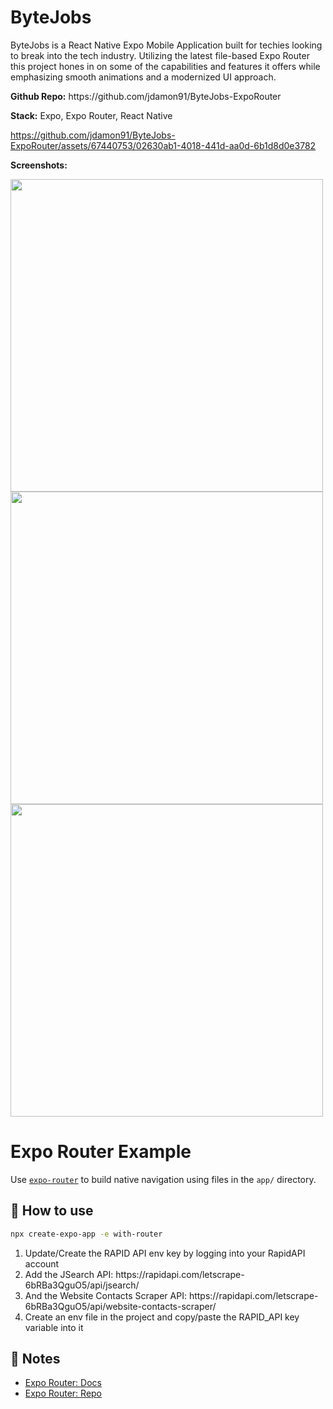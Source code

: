 # ByteJobs
<p>ByteJobs is a React Native Expo Mobile Application built for techies looking to break into the tech industry. Utilizing the latest file-based Expo Router this project hones in on some of the capabilities and features it offers while emphasizing smooth animations and a modernized UI approach.</p>

<p><b>Github Repo:</b> https://github.com/jdamon91/ByteJobs-ExpoRouter
<p><b>Stack:</b> Expo, Expo Router, React Native</p>

https://github.com/jdamon91/ByteJobs-ExpoRouter/assets/67440753/02630ab1-4018-441d-aa0d-6b1d8d0e3782

<b>Screenshots:</b>
<p>
  <img src="https://github.com/jdamon91/jdamon91/assets/67440753/8fd0c60e-ff63-4c3a-ab94-f70e7aece91c" height="500"/>
<img src="https://github.com/jdamon91/jdamon91/assets/67440753/6478e8b1-93fb-4123-a8f1-134ad72ecc1e" height="500"/>
 <img src="https://github.com/jdamon91/jdamon91/assets/67440753/e108fcfc-45bc-4908-93cc-21f86f290635" height="500"/>
</p>

# Expo Router Example

Use [`expo-router`](https://expo.github.io/router) to build native navigation using files in the `app/` directory.

## 🚀 How to use

```sh
npx create-expo-app -e with-router
```

<p>
  <ol>
    <li>Update/Create the RAPID API env key by logging into your RapidAPI account</li>
     <li>Add the JSearch API: https://rapidapi.com/letscrape-6bRBa3QguO5/api/jsearch/</li>
     <li>And the Website Contacts Scraper API: https://rapidapi.com/letscrape-6bRBa3QguO5/api/website-contacts-scraper/</li>
     <li> Create an env file in the project and copy/paste the RAPID_API key variable into it</li>
  </ol>
</p>

## 📝 Notes

- [Expo Router: Docs](https://expo.github.io/router)
- [Expo Router: Repo](https://github.com/expo/router)

